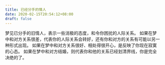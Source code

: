 ```yaml
---
title: 已经分手的情人
date: 2020-02-15T20:54:12+08:00
draft: false
---
```


梦见已分手的旧情人，表示一些消极的态度，和令你困扰的人际关系。
如果在梦中和对方关系很差，代表你的人际关系会转好，还有你和对方的关系有可能以另一种形式出现。
如果在梦中和对方关系很好、相处得很开心，是反映了你现在寂寞的心态。
如果在梦中和对方结婚，则代表你和他的关系已经划清界线，你是完全决绝的了。